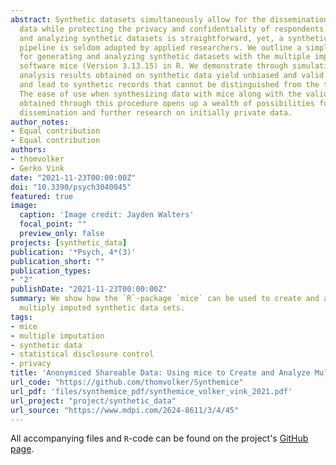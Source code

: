 ```yaml
---
abstract: Synthetic datasets simultaneously allow for the dissemination of research 
  data while protecting the privacy and confidentiality of respondents. Generating 
  and analyzing synthetic datasets is straightforward, yet, a synthetic data analysis 
  pipeline is seldom adopted by applied researchers. We outline a simple procedure 
  for generating and analyzing synthetic datasets with the multiple imputation 
  software mice (Version 3.13.15) in R. We demonstrate through simulations that the 
  analysis results obtained on synthetic data yield unbiased and valid inferences 
  and lead to synthetic records that cannot be distinguished from the true data records. 
  The ease of use when synthesizing data with mice along with the validity of inferences 
  obtained through this procedure opens up a wealth of possibilities for data 
  dissemination and further research on initially private data.
author_notes:
- Equal contribution
- Equal contribution
authors:
- thomvolker
- Gerko Vink
date: "2021-11-23T00:00:00Z"
doi: "10.3390/psych3040045"
featured: true
image:
  caption: 'Image credit: Jayden Walters'
  focal_point: ""
  preview_only: false
projects: [synthetic_data]
publication: '*Psych, 4*(3)'
publication_short: ""
publication_types:
- "2"
publishDate: "2021-11-23T00:00:00Z"
summary: We show how the `R`-package `mice` can be used to create and analyze
  multiply imputed synthetic data sets.
tags:
- mice
- multiple imputation
- synthetic data 
- statistical disclosure control
- privacy
title: 'Anonymiced Shareable Data: Using mice to Create and Analyze Multiply Imputed Synthetic Datasets'
url_code: "https://github.com/thomvolker/Synthemice"
url_pdf: 'files/synthemice_pdf/synthemice_volker_vink_2021.pdf'
url_project: "project/synthetic_data"
url_source: "https://www.mdpi.com/2624-8611/3/4/45"
---
```


All accompanying files and `R`-code can be found on the project's [GitHub page](https://github.com/amices/Synthemice).
